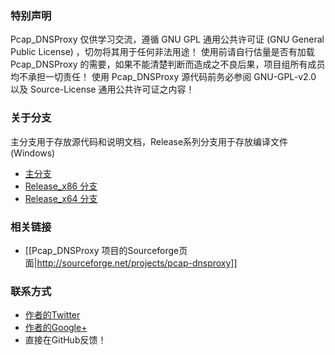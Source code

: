### 特别声明

Pcap_DNSProxy 仅供学习交流，遵循 GNU GPL 通用公共许可证 (GNU General Public License) ，切勿将其用于任何非法用途！
使用前请自行估量是否有加载 Pcap_DNSProxy 的需要，如果不能清楚判断而造成之不良后果，项目组所有成员均不承担一切责任！
使用 Pcap_DNSProxy 源代码前务必参阅 GNU-GPL-v2.0 以及 Source-License 通用公共许可证之内容！

### 关于分支
主分支用于存放源代码和说明文档，Release系列分支用于存放编译文件(Windows)
* [主分支](https://github.com/chengr28/pcap_dnsproxy)<br />
* [Release_x86 分支](https://github.com/chengr28/pcap_dnsproxy/tree/Release_x86)<br />
* [Release_x64 分支](https://github.com/chengr28/pcap_dnsproxy/tree/Release_x64)<br />

### 相关链接
* [[Pcap_DNSProxy 项目的Sourceforge页面|http://sourceforge.net/projects/pcap-dnsproxy]]

### 联系方式
* [作者的Twitter](https://twitter.com/chengr28)
* [作者的Google+](https://plus.google.com/104603245338932141930)
* 直接在GitHub反馈！